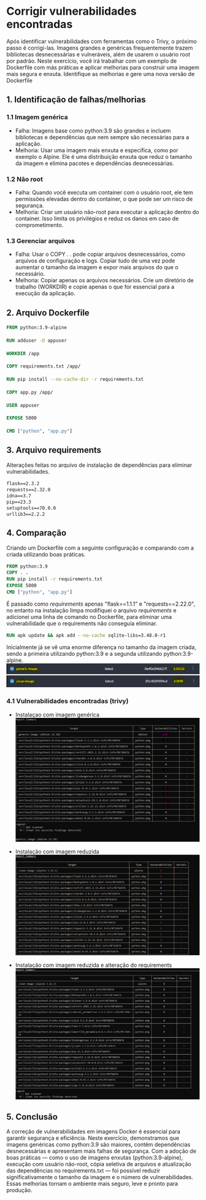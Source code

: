 # Corrigir vulnerabilidades encontradas
Após identificar vulnerabilidades com ferramentas como o Trivy, o próximo passo é
corrigi-las. Imagens grandes e genéricas frequentemente trazem bibliotecas
desnecessárias e vulneráveis, além de usarem o usuário root por padrão. Neste
exercício, você irá trabalhar com um exemplo de Dockerfile com más práticas e
aplicar melhorias para construir uma imagem mais segura e enxuta. Identifique as
melhorias e gere uma nova versão de Dockerfile

## 1. Identificação de falhas/melhorias
### 1.1 Imagem genérica
- Falha: Imagens base como python:3.9 são grandes e incluem bibliotecas e dependências que nem sempre são necessárias para a aplicação. 
- Melhoria: Usar uma imagem mais enxuta e específica, como por exemplo o Alpine. Ele é uma distribuição enxuta que reduz o tamanho da imagem e elimina pacotes e dependências desnecessárias.

### 1.2 Não root
- Falha: Quando você executa um container com o usuário root, ele tem permissões elevadas dentro do container, o que pode ser um risco de segurança.
- Melhoria: Criar um usuário não-root para executar a aplicação dentro do container. Isso limita os privilégios e reduz os danos em caso de comprometimento.

### 1.3 Gerenciar arquivos
- Falha: Usar o COPY . . pode copiar arquivos desnecessários, como arquivos de configuração e logs. Copiar tudo de uma vez pode aumentar o tamanho da imagem e expor mais arquivos do que o necessário.
- Melhoria: Copiar apenas os arquivos necessários. Crie um diretório de trabalho (WORKDIR) e copie apenas o que for essencial para a execução da aplicação.

## 2. Arquivo Dockerfile
```dockerfile
FROM python:3.9-alpine

RUN adduser -D appuser

WORKDIR /app

COPY requirements.txt /app/

RUN pip install --no-cache-dir -r requirements.txt

COPY app.py /app/

USER appuser

EXPOSE 5000

CMD ["python", "app.py"]
```

## 3. Arquivo requirements
Alterações feitas no arquivo de instalação de dependências para eliminar vulnerabilidades.
```plaintext
flask==2.3.2
requests==2.32.0
idna==3.7
pip==23.3
setuptools==70.0.0
urllib3==2.2.2
```

## 4. Comparação
Criando um Dockerfile com a seguinte configuração e comparando com a criada utilizando boas práticas.
```Dockerfile
FROM python:3.9
COPY . .
RUN pip install -r requirements.txt
EXPOSE 5000
CMD ["python", "app.py"]
```
É passado como *requirements* apenas "flask==1.1.1" e "requests==2.22.0", no entanto na instalação limpa modifiquei o arquivo *requirements* e adicionei uma linha de comando no Dockerfile, para eliminar uma vulnerabilidade que o requirements não conseguia eliminar.
```Dockerfile
RUN apk update && apk add --no-cache sqlite-libs=3.48.0-r1
```

Inicialmente já se vê uma enorme diferença no tamanho da imagem criada, sendo a primeira utilizando python:3.9 e a segunda utilizando python:3.9-alpine.
<img src="Generic-size.png"></img>
<img src="Clean-size.png"></img>

### 4.1 Vulnerabilidades encontradas (trivy)
- Instalaçao com imagem genérica
<img src="Generic-image.png"></img>

- Instalação com imagem reduzida
<img src="Clean-image-S_requirements.png"></img>

- Instalação com imagem reduzida e alteração do requirements
<img src="Clean-image-C_requirements.png"></img>

## 5. Conclusão
A correção de vulnerabilidades em imagens Docker é essencial para garantir segurança e eficiência. Neste exercício, demonstramos que imagens genéricas como python:3.9 são maiores, contêm dependências desnecessárias e apresentam mais falhas de segurança.
Com a adoção de boas práticas — como o uso de imagens enxutas (python:3.9-alpine), execução com usuário não-root, cópia seletiva de arquivos e atualização das dependências no requirements.txt — foi possível reduzir significativamente o tamanho da imagem e o número de vulnerabilidades.
Essas melhorias tornam o ambiente mais seguro, leve e pronto para produção.